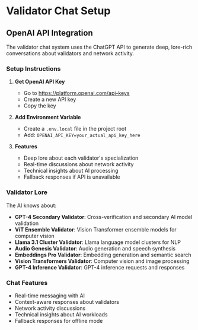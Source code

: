 # Validator Chat Setup

## OpenAI API Integration

The validator chat system uses the ChatGPT API to generate deep, lore-rich conversations about validators and network activity.

### Setup Instructions

1. **Get OpenAI API Key**
   - Go to https://platform.openai.com/api-keys
   - Create a new API key
   - Copy the key

2. **Add Environment Variable**
   - Create a `.env.local` file in the project root
   - Add: `OPENAI_API_KEY=your_actual_api_key_here`

3. **Features**
   - Deep lore about each validator's specialization
   - Real-time discussions about network activity
   - Technical insights about AI processing
   - Fallback responses if API is unavailable

### Validator Lore

The AI knows about:
- **GPT-4 Secondary Validator**: Cross-verification and secondary AI model validation
- **ViT Ensemble Validator**: Vision Transformer ensemble models for computer vision
- **Llama 3.1 Cluster Validator**: Llama language model clusters for NLP
- **Audio Genesis Validator**: Audio generation and speech synthesis
- **Embeddings Pro Validator**: Embedding generation and semantic search
- **Vision Transformers Validator**: Computer vision and image processing
- **GPT-4 Inference Validator**: GPT-4 inference requests and responses

### Chat Features

- Real-time messaging with AI
- Context-aware responses about validators
- Network activity discussions
- Technical insights about AI workloads
- Fallback responses for offline mode
